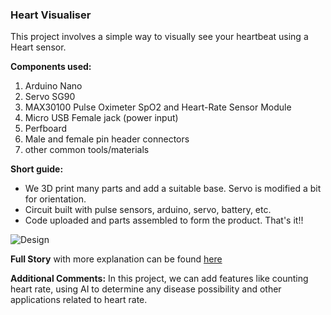 ### Heart Visualiser
This project involves a simple way to visually see your heartbeat using a Heart sensor.

**Components used:**
1. Arduino Nano
2. Servo SG90
3. MAX30100 Pulse Oximeter SpO2 and Heart-Rate Sensor Module
4. Micro USB Female jack (power input)
5. Perfboard
6. Male and female pin header connectors
7. other common tools/materials

**Short guide:**
* We 3D print many parts and add a suitable base. Servo is modified a bit for orientation.
* Circuit built with pulse sensors, arduino, servo, battery, etc.
* Code uploaded and parts assembled to form the product. That's it!!

![Design](https://media.giphy.com/media/SwgnakzOyou8plptiJ/giphy.gif)

**Full Story** with more explanation can be found [here](https://www.instructables.com/id/Heart-Visualizer-See-You-Heart-Beat/)

**Additional Comments:** In this project, we can add features like counting heart rate, using AI to determine any disease possibility and other applications related to heart rate.

